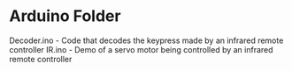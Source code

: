 # Arduino Folder
Decoder.ino - Code that decodes the keypress made by an infrared remote controller
IR.ino - Demo of a servo motor being controlled by an infrared remote controller


